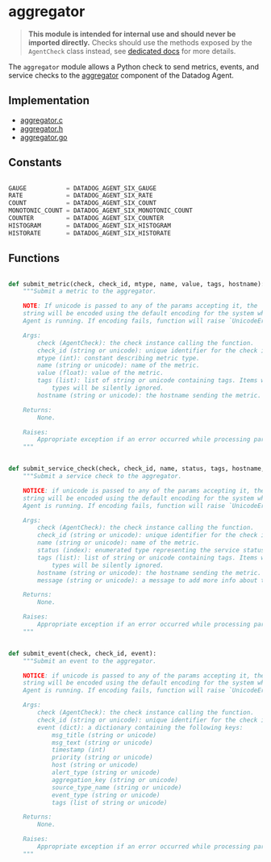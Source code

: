 # aggregator

> **This module is intended for internal use and should never be imported directly.**
> Checks should use the methods exposed by the `AgentCheck` class instead, see
> [dedicated docs](https://datadog-checks-base.readthedocs.io/en/latest/) for
> more details.

The `aggregator` module allows a Python check to send metrics, events, and service
checks to the [aggregator](/pkg/aggregator) component of the Datadog Agent.

## Implementation

* [aggregator.c](/six/common/builtins/aggregator.c)
* [aggregator.h](/six/common/builtins/aggregator.h)
* [aggregator.go](/pkg/collector/python/aggregator.go)

## Constants

```python

GAUGE           = DATADOG_AGENT_SIX_GAUGE
RATE            = DATADOG_AGENT_SIX_RATE
COUNT           = DATADOG_AGENT_SIX_COUNT
MONOTONIC_COUNT = DATADOG_AGENT_SIX_MONOTONIC_COUNT
COUNTER         = DATADOG_AGENT_SIX_COUNTER
HISTOGRAM       = DATADOG_AGENT_SIX_HISTOGRAM
HISTORATE       = DATADOG_AGENT_SIX_HISTORATE
```

## Functions

```python

def submit_metric(check, check_id, mtype, name, value, tags, hostname):
    """Submit a metric to the aggregator.

    NOTE: If unicode is passed to any of the params accepting it, the
    string will be encoded using the default encoding for the system where the
    Agent is running. If encoding fails, function will raise `UnicodeError`.

    Args:
        check (AgentCheck): the check instance calling the function.
        check_id (string or unicode): unique identifier for the check instance.
        mtype (int): constant describing metric type.
        name (string or unicode): name of the metric.
        value (float): value of the metric.
        tags (list): list of string or unicode containing tags. Items with unsupported
            types will be silently ignored.
        hostname (string or unicode): the hostname sending the metric.

    Returns:
        None.

    Raises:
        Appropriate exception if an error occurred while processing params.
    """


def submit_service_check(check, check_id, name, status, tags, hostname, message):
    """Submit a service check to the aggregator.

    NOTICE: if unicode is passed to any of the params accepting it, the
    string will be encoded using the default encoding for the system where the
    Agent is running. If encoding fails, function will raise `UnicodeError`.

    Args:
        check (AgentCheck): the check instance calling the function.
        check_id (string or unicode): unique identifier for the check instance.
        name (string or unicode): name of the metric.
        status (index): enumerated type representing the service status.
        tags (list): list of string or unicode containing tags. Items with unsupported
            types will be silently ignored.
        hostname (string or unicode): the hostname sending the metric.
        message (string or unicode): a message to add more info about the status.

    Returns:
        None.

    Raises:
        Appropriate exception if an error occurred while processing params.
    """


def submit_event(check, check_id, event):
    """Submit an event to the aggregator.

    NOTICE: if unicode is passed to any of the params accepting it, the
    string will be encoded using the default encoding for the system where the
    Agent is running. If encoding fails, function will raise `UnicodeError`.

    Args:
        check (AgentCheck): the check instance calling the function.
        check_id (string or unicode): unique identifier for the check instance.
        event (dict): a dictionary containing the following keys:
            msg_title (string or unicode)
            msg_text (string or unicode)
            timestamp (int)
            priority (string or unicode)
            host (string or unicode)
            alert_type (string or unicode)
            aggregation_key (string or unicode)
            source_type_name (string or unicode)
            event_type (string or unicode)
            tags (list of string or unicode)

    Returns:
        None.

    Raises:
        Appropriate exception if an error occurred while processing params.
    """
```
